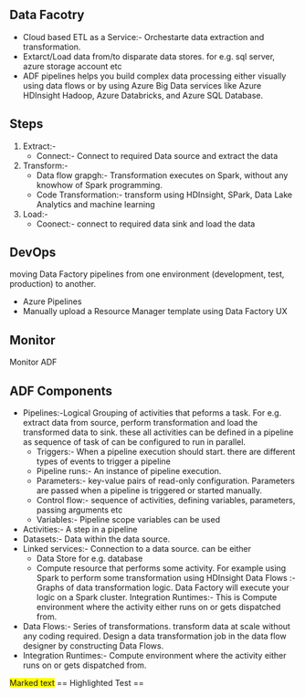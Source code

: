 ## Data Facotry
- Cloud based ETL as a Service:- Orchestarte data extraction and transformation.
- Extarct/Load data from/to disparate data stores. for e.g. sql server, azure storage account etc
- ADF pipelines helps you build complex data processing either visually using data flows or by using Azure Big Data services like Azure HDInsight Hadoop, Azure Databricks, and Azure SQL Database.

## Steps
1. Extract:-
    - Connect:- Connect to required Data source and extract the data
2. Transform:-
    - Data flow grapgh:- Transformation executes on Spark, without any knowhow of Spark programming. 
    - Code Transformation:- transform using HDInsight, SPark, Data Lake Analytics and machine learning
3. Load:-
    - Coonect:- connect to required data sink and load the data
## DevOps
moving Data Factory pipelines from one environment (development, test, production) to another.
-  Azure Pipelines
-  Manually upload a Resource Manager template using Data Factory UX
## Monitor
Monitor ADF

## ADF Components
- Pipelines:-Logical Grouping of activities that peforms a task. For e.g. extract data from source, perform transformation and load the transformed data to sink. these all activities can be defined in a pipeline as sequence of task of can be configured to run in parallel.
    - Triggers:- When a pipeline execution should start. there are different types of events to trigger a pipeline
    - Pipeline runs:- An instance of pipeline execution.
    - Parameters:- key-value pairs of read-only configuration. Parameters are passed when a pipeline is triggered or started manually.
    - Control flow:- sequence of activities, defining variables, parameters, passing arguments etc
    - Variables:- Pipeline scope variables can be used
- Activities:- A step in a pipeline
- Datasets:- Data within the data source.
- Linked services:- Connection to a data source. can be either
    - Data Store for e.g. database
    - Compute resource that performs some activity. For example using Spark to perform some transformation using HDInsight
Data Flows :- Graphs of data transformation logic. Data Factory will execute your logic on a Spark cluster.
Integration Runtimes:- This is Compute environment where the activity either runs on or gets dispatched from.
- Data Flows:- Series of transformations. transform data at scale without any coding required. Design a data transformation job in the data flow designer by constructing Data Flows. 
- Integration Runtimes:- Compute environment where the activity either runs on or gets dispatched from.

<span style="background-color: #FFFF00">Marked text</span>
== Highlighted Test ==
